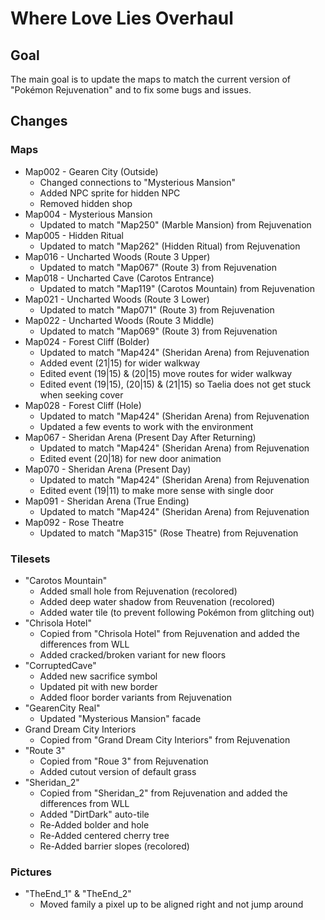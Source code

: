 # Where Love Lies Overhaul

## Goal
The main goal is to update the maps to match the current version of "Pokémon Rejuvenation" and to fix some bugs and issues.

## Changes
### Maps
- Map002 - Gearen City (Outside)
  - Changed connections to "Mysterious Mansion"
  - Added NPC sprite for hidden NPC
  - Removed hidden shop
- Map004 - Mysterious Mansion
  - Updated to match "Map250" (Marble Mansion) from Rejuvenation
- Map005 - Hidden Ritual
  - Updated to match "Map262" (Hidden Ritual) from Rejuvenation
- Map016 - Uncharted Woods (Route 3 Upper)
  - Updated to match "Map067" (Route 3) from Rejuvenation
- Map018 - Uncharted Cave (Carotos Entrance)
  - Updated to match "Map119" (Carotos Mountain) from Rejuvenation
- Map021 - Uncharted Woods (Route 3 Lower)
  - Updated to match "Map071" (Route 3) from Rejuvenation
- Map022 - Uncharted Woods (Route 3 Middle)
  - Updated to match "Map069" (Route 3) from Rejuvenation
- Map024 - Forest Cliff (Bolder)
  - Updated to match "Map424" (Sheridan Arena) from Rejuvenation
  - Added event (21|15) for wider walkway
  - Edited event (19|15) & (20|15) move routes for wider walkway
  - Edited event (19|15), (20|15) & (21|15) so Taelia does not get stuck when seeking cover
- Map028 - Forest Cliff (Hole)
  - Updated to match "Map424" (Sheridan Arena) from Rejuvenation
  - Updated a few events to work with the environment
- Map067 - Sheridan Arena (Present Day After Returning)
  - Updated to match "Map424" (Sheridan Arena) from Rejuvenation
  - Edited event (20|18) for new door animation
- Map070 - Sheridan Arena (Present Day)
  - Updated to match "Map424" (Sheridan Arena) from Rejuvenation
  - Edited event (19|11) to make more sense with single door
- Map091 - Sheridan Arena (True Ending)
  - Updated to match "Map424" (Sheridan Arena) from Rejuvenation
- Map092 - Rose Theatre
  - Updated to match "Map315" (Rose Theatre) from Rejuvenation

### Tilesets
- "Carotos Mountain"
  - Added small hole from Rejuvenation (recolored)
  - Added deep water shadow from Reuvenation (recolored)
  - Added water tile (to prevent following Pokémon from glitching out)
- "Chrisola Hotel"
  - Copied from "Chrisola Hotel" from Rejuvenation and added the differences from WLL
  - Added cracked/broken variant for new floors
- "CorruptedCave"
  - Added new sacrifice symbol
  - Updated pit with new border
  - Added floor border variants from Rejuvenation
- "GearenCity Real"
  - Updated "Mysterious Mansion" facade
- Grand Dream City Interiors
  - Copied from "Grand Dream City Interiors" from Rejuvenation
- "Route 3"
  - Copied from "Roue 3" from Rejuvenation
  - Added cutout version of default grass
- "Sheridan_2"
  - Copied from "Sheridan_2" from Rejuvenation and added the differences from WLL
  - Added "DirtDark" auto-tile
  - Re-Added bolder and hole 
  - Re-Added centered cherry tree
  - Re-Added barrier slopes (recolored)

### Pictures
- "TheEnd_1" & "TheEnd_2"
  - Moved family a pixel up to be aligned right and not jump around

